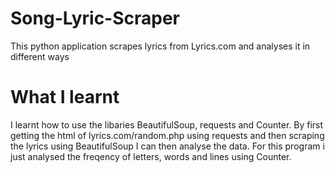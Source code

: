 # Song-Lyric-Scraper
This python application scrapes lyrics from Lyrics.com and analyses it in different ways
# What I learnt
I learnt how to use the libaries BeautifulSoup, requests and Counter. By first getting the html of lyrics.com/random.php using 
requests and then scraping the lyrics using BeautifulSoup I can then analyse the data. For this program i just analysed the freqency of letters, words and lines using Counter.
